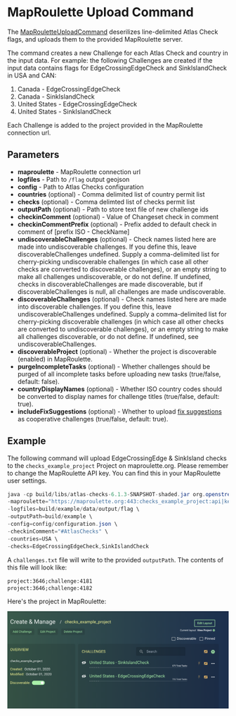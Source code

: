 # MapRoulette Upload Command

The [MapRouletteUploadCommand](/src/main/java/org/openstreetmap/atlas/checks/maproulette/MapRouletteUploadCommand.java) deserilizes line-delimited Atlas Check flags, and uploads them to the provided MapRoulette server.

The command creates a new Challenge for each Atlas Check and country in the input data. For example: the following Challenges are created if the input data contains flags for EdgeCrossingEdgeCheck and SinkIslandCheck in USA and CAN:

1. Canada - EdgeCrossingEdgeCheck
2. Canada - SinkIslandCheck
2. United States - EdgeCrossingEdgeCheck
3. United States - SinkIslandCheck

Each Challenge is added to the project provided in the MapRoulette connection url.

## Parameters

* **maproulette** - MapRoulette connection url
* **logfiles** - Path to `/flag` output geojson
* **config** - Path to Atlas Checks configuration
* **countries** (optional) - Comma delimited list of country permit list
* **checks** (optional) - Comma delimted list of checks permit list
* **outputPath** (optional) - Path to store text file of new challenge ids
* **checkinComment** (optional) - Value of Changeset check in comment
* **checkinCommentPrefix** (optional) - Prefix added to default check in comment of [prefix ISO - CheckName]
* **undiscoverableChallenges** (optional) - Check names listed here are made into undiscoverable challenges. If you define this, leave discoverableChallenges undefined. Supply a comma-delimited list for cherry-picking undiscoverable challenges (in which case all other checks are converted to discoverable challenges), or an empty string to make all challenges undiscoverable, or do not define. If undefined, checks in discoverableChallenges are made discoverable, but if discoverableChallenges is null, all challenges are made undiscoverable. 
* **discoverableChallenges** (optional) - Check names listed here are made into discoverable challenges. If you define this, leave undiscoverableChallenges undefined. Supply a comma-delimited list for cherry-picking discoverable challenges (in which case all other checks are converted to undiscoverable challenges), or an empty string to make all challenges discoverable, or do not define. If undefined, see undiscoverableChallenges.
* **discoverableProject** (optional) - Whether the project is discoverable (enabled) in MapRoulette.
* **purgeIncompleteTasks** (optional) - Whether challenges should be purged of all incomplete tasks before uploading new tasks (true/false, default: false).
* **countryDisplayNames** (optional) - Whether ISO country codes should be converted to display names for challenge titles (true/false, default: true).
* **includeFixSuggestions** (optional) - Whether to upload [fix suggestions](fix_suggestions.md#maproulette-integration) as cooperative challenges (true/false, default: true).
## Example

The following command will upload EdgeCrossingEdge & SinkIsland checks to the `checks_example_project` Project on maproulette.org. 
Please remember to change the MapRoulette API key. You can find this in your MapRoulette user settings.

```java
java -cp build/libs/atlas-checks-6.1.3-SNAPSHOT-shaded.jar org.openstreetmap.atlas.checks.maproulette.MapRouletteUploadCommand \
-maproulette="https://maproulette.org:443:checks_example_project:api|key" \
-logfiles=build/example/data/output/flag \
-outputPath=build/example \
-config=config/configuration.json \
-checkinComment="#AtlasChecks" \
-countries=USA \
-checks=EdgeCrossingEdgeCheck,SinkIslandCheck
```

A `challenges.txt` file will write to the provided `outputPath`. The contents of this file will look like:
```
project:3646;challenge:4181
project:3646;challenge:4182
```

Here's the project in MapRoulette:

![Example Checks MapRoulette Project](/docs/images/example_mr_project.png)
